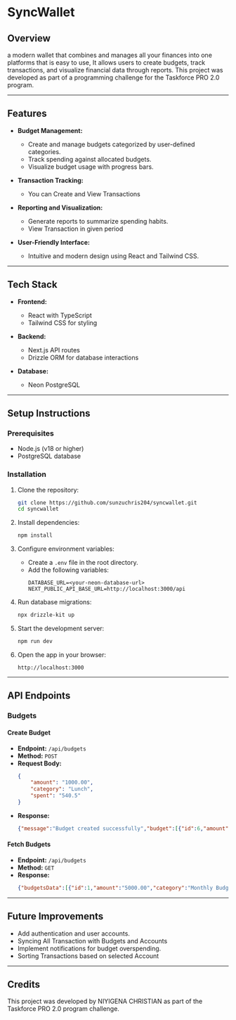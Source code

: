 # SyncWallet&#x20;

## Overview

a modern wallet that combines and manages all your finances into one platforms that is easy to use, It allows users to create budgets, track transactions, and visualize financial data through reports. This project was developed as part of a programming challenge for the Taskforce PRO 2.0 program.

---

## Features

- **Budget Management:**

  - Create and manage budgets categorized by user-defined categories.
  - Track spending against allocated budgets.
  - Visualize budget usage with progress bars.

- **Transaction Tracking:**

  - You can Create and View Transactions

- **Reporting and Visualization:**

  - Generate reports to summarize spending habits.
  - View Transaction in given period

- **User-Friendly Interface:**

  - Intuitive and modern design using React and Tailwind CSS.

---

## Tech Stack

- **Frontend:**

  - React with TypeScript
  - Tailwind CSS for styling

- **Backend:**

  - Next.js API routes
  - Drizzle ORM for database interactions

- **Database:**

  - Neon PostgreSQL

---

## Setup Instructions

### Prerequisites

- Node.js (v18 or higher)
- PostgreSQL database

### Installation

1. Clone the repository:

   ```bash
   git clone https://github.com/sunzuchris204/syncwallet.git
   cd syncwallet
   ```

2. Install dependencies:

   ```bash
   npm install
   ```

3. Configure environment variables:

   - Create a `.env` file in the root directory.
   - Add the following variables:
     ```env
     DATABASE_URL=<your-neon-database-url>
     NEXT_PUBLIC_API_BASE_URL=http://localhost:3000/api
     ```

4. Run database migrations:

   ```bash
   npx drizzle-kit up
   ```

5. Start the development server:

   ```bash
   npm run dev
   ```

6. Open the app in your browser:

   ```
   http://localhost:3000
   ```

---

## API Endpoints

### Budgets

#### Create Budget

- **Endpoint:** `/api/budgets`
- **Method:** `POST`
- **Request Body:**
  ```json
  {
      "amount": "1000.00",
      "category": "Lunch",
      "spent": "540.5"
  }
  ```
- **Response:**
  ```json
  {"message":"Budget created successfully","budget":[{"id":6,"amount":"1000.00","category":"Lunch","spent":"540.5"}]}
  ```

#### Fetch Budgets

- **Endpoint:** `/api/budgets`
- **Method:** `GET`
- **Response:**
  ```json
  {"budgetsData":[{"id":1,"amount":"5000.00","category":"Monthly Budget","spent":"1240.5"},{"id":2,"amount":"1000.00","category":"Transaportation","spent":"240.5"},{"id":4,"amount":"600.00","category":"Healthcare","spent":"0"},{"id":6,"amount":"1000.00","category":"Lunch","spent":"540.5"}]}
  ```

---

## Future Improvements

- Add authentication and user accounts.
- Syncing All Transaction with Budgets and Accounts
- Implement notifications for budget overspending.
- Sorting Transactions based on selected Account

---

## Credits

This project was developed by NIYIGENA CHRISTIAN as part of the Taskforce PRO 2.0 program challenge.&#x20;

